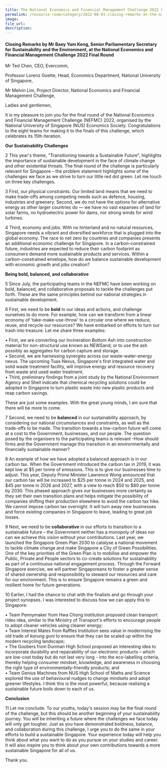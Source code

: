 ```yaml
---  
title: The National Economics and Financial Management Challenge 2022 Final Round - Mr Baey Yam Keng  
permalink: /resource-room/category/2022-08-01-closing-remarks-at-the-national-economics-and-financial-management-challenge-2022-final-round/  
image:  
file_url:  
description:  
---  
```


#### Closing Remarks by Mr Baey Yam Keng, Senior Parliamentary Secretary for Sustainability and the Environment, at the National Economics and Financial Management Challenge 2022 Final Round  

Mr Ted Chen, CEO, Evercomm,

Professor Lorenz Goette, Head, Economics Department, National University of Singapore,

Mr Melvin Lim, Project Director, National Economics and Financial Management Challenge,

Ladies and gentlemen,

It is my pleasure to join you for the final round of the National Economics and Financial Management Challenge (NEFMC) 2022, organised by the National University of Singapore (NUS) Economics Society. Congratulations to the eight teams for making it to the finals of this challenge, which celebrates its 15th iteration.  

**Our Sustainability Challenges**

2 This year's theme, "Transitioning towards a Sustainable Future", highlights the importance of sustainable development in the face of climate change and other existential threats. The final round of the challenge is particularly relevant for Singapore – the problem statement highlights some of the challenges we face as we strive to turn our little red dot green. Let me touch on three key challenges.  

3 First, our physical constraints. Our limited land means that we need to make trade-offs among competing needs such as defence, housing, industries and greenery. Second, we do not have the options for alternative energy as other larger countries do — we have no vast expanses of land for solar farms, no hydroelectric power for dams, nor strong winds for wind turbines.  

4 Third, economy and jobs. With no hinterland and no natural resources, Singapore needs a vibrant and diversified workforce that is plugged into the global economy. The race to net zero by countries and companies presents an additional economic challenge for Singapore. In a carbon-constrained future, industries are expected to reduce their carbon footprint as consumers demand more sustainable products and services. Within a carbon-constrained envelope, how do we balance sustainable development with economic growth and jobs creation?  

**Being bold, balanced, and collaborative**

5 Since July, the participating teams in the NEFMC have been working on bold, balanced, and collaborative proposals to tackle the challenges put forth. These are the same principles behind our national strategies in sustainable development.  

6 First, we need to be **bold** in our ideas and actions, and challenge ourselves to do more. For example, how can we transform from a linear economy of 'take-make-use-throw' to a circular one where we reduce, reuse, and recycle our resources? We have embarked on efforts to turn our trash into treasure. Let me share three examples:  

•     First, we are converting our Incineration Bottom Ash into construction material for non-structural use known as NEWSand; or to use the ash possibly as aggregates for carbon capture and storage.  
•     Second, we are harnessing synergies across our waste-water-energy nexus. The upcoming Tuas Nexus, Singapore&#39;s first integrated water and solid waste treatment facility, will improve energy and resource recovery from waste and used water treatment.  
•     Third, preliminary findings from a joint study by the National Environment Agency and Shell indicate that chemical recycling solutions could be adopted in Singapore to turn plastic waste into new plastic products and reap carbon savings.  

  These are just some examples. With the great young minds, I am sure that there will be more to come.  

7 Second, we need to be **balanced** in our sustainability approach, by considering our national circumstances and constraints, as well as the trade-offs to be made. The transition towards a low-carbon future will come at a cost to the Government, businesses, and our people. The question posed by the organisers to the participating teams is relevant –How should firms and the Government manage this transition in an environmentally and financially sustainable manner?  

8 An example of how we have adopted a balanced approach is in our carbon tax. When the Government introduced the carbon tax in 2019, it was kept low at $5 per tonne of emissions. This is to give our businesses time to adjust. This year, Deputy Prime Minister Lawrence Wong announced that our carbon tax will be increased to $25 per tonne in 2024 and 2025, and $45 per tonne in 2026 and 2027, with a view to reach $50 to $80 per tonne by 2030. This phased approach gives our businesses more certainty as they set their own transition plans and helps mitigate the possibility of companies shifting their production elsewhere to avoid the carbon tax hike. We cannot impose carbon tax overnight. It will turn away new businesses and force existing companies in Singapore to leave, leading to great job losses.  

9 Next, we need to be **collaborative** in our efforts to transition to a sustainable future – the Government neither has a monopoly of ideas nor can we achieve this vision without your contributions. Last year, we launched the Singapore Green Plan 2030 to catalyse a national movement to tackle climate change and make Singapore a City of Green Possibilities. One of the key priorities of the Green Plan is to mobilise and empower the Public, Private and People sectors to co-create solutions for sustainability as part of a continuous national engagement process. Through the Forward Singapore exercise, we will partner Singaporeans to foster a greater sense of shared ownership and responsibility to steward our resources and care for our environment. This is to ensure Singapore remains a green and resilient home for future generations.  

10 Earlier, I had the chance to chat with the finalists and go through your project synopses. I was interested to discuss how we can apply this to Singapore:  

•     Team Pennymaker from Hwa Chong Institution proposed clean transport rides idea, similar to the Ministry of Transport&#39;s efforts to encourage people to adopt cleaner vehicles using cleaner energy;  
•     Team Interest Mates from Raffles Institution sees value in modernising the old trade of _karung guni_ to ensure that they can be scaled up within the modern recycling landscape;  
•     The Goobers from Dunman High School proposed an interesting idea to incorporate durability and repairability of our electronic products – which are low-cost today but do not last very long - into the eco-labelling criteria, thereby helping consumer mindset, knowledge, and awareness in choosing the right type of environmentally-friendly products; and  
•     Team Genius Machines from NUS High School of Maths and Science explored the use of behavioural nudges to change mindsets and adopt greener lifestyles. I think this is the most powerful, because realising a sustainable future boils down to each of us.  

**Conclusion**

11 Let me conclude. To our youths, today's session may be the final round of the challenge, but this should be another beginning of your sustainability journey. You will be inheriting a future where the challenges we face today will only get tougher. Just as you have demonstrated boldness, balance, and collaboration during this challenge, I urge you to do the same in your efforts to build a sustainable Singapore. Your experience today will help you think about what you want to do as you pursue on your studies and career. It will also inspire you to think about your own contributions towards a more sustainable Singapore for all of us.  

Thank you.  
